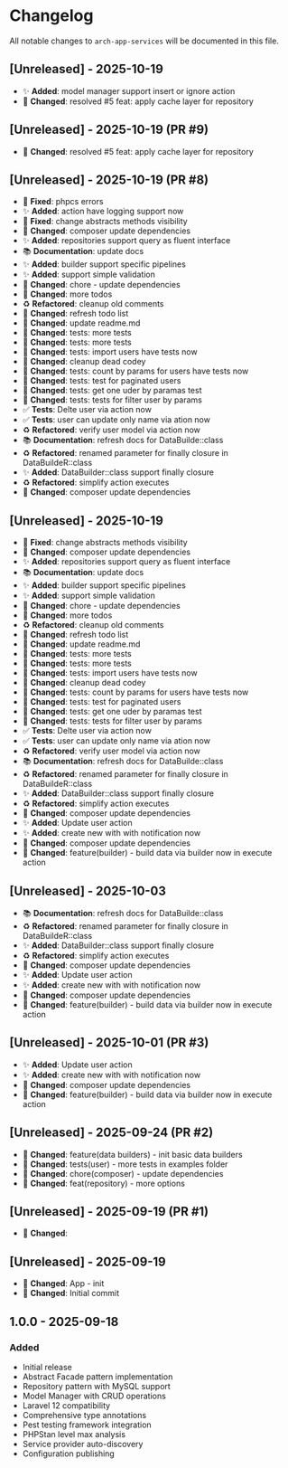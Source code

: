 # Changelog

All notable changes to `arch-app-services` will be documented in this file.

## [Unreleased] - 2025-10-19


- ✨ **Added**: model manager support insert or ignore action
- 📝 **Changed**: resolved #5 feat: apply cache layer for repository

## [Unreleased] - 2025-10-19 (PR #9)


- 📝 **Changed**: resolved #5 feat: apply cache layer for repository

## [Unreleased] - 2025-10-19 (PR #8)


- 🐛 **Fixed**: phpcs errors
- ✨ **Added**: action have logging support now
- 🐛 **Fixed**: change abstracts methods visibility
- 🔧 **Changed**: composer update dependencies
- ✨ **Added**: repositories support query as fluent interface
- 📚 **Documentation**: update docs
- ✨ **Added**: builder support specific pipelines
- ✨ **Added**: support simple validation
- 📝 **Changed**: chore - update dependencies
- 🔧 **Changed**: more todos
- ♻️ **Refactored**: cleanup old comments
- 🔧 **Changed**: refresh todo list
- 🔧 **Changed**: update readme.md
- 📝 **Changed**: tests: more tests
- 📝 **Changed**: tests: more tests
- 📝 **Changed**: tests: import users have tests now
- 🔧 **Changed**: cleanup dead codey
- 📝 **Changed**: tests: count by params for users have tests now
- 📝 **Changed**: tests: test for paginated users
- 📝 **Changed**: tests: get one uder by paramas test
- 📝 **Changed**: tests: tests for filter user by params
- ✅ **Tests**: Delte user via action now
- ✅ **Tests**: user can update only name via ation now
- ♻️ **Refactored**: verify user model via action now
- 📚 **Documentation**: refresh docs for DataBuilde::class
- ♻️ **Refactored**: renamed parameter for finally closure in DataBuildeR::class
- ✨ **Added**: DataBuilder::class support finally closure
- ♻️ **Refactored**: simplify action executes
- 🔧 **Changed**: composer update dependencies

## [Unreleased] - 2025-10-19


- 🐛 **Fixed**: change abstracts methods visibility
- 🔧 **Changed**: composer update dependencies
- ✨ **Added**: repositories support query as fluent interface
- 📚 **Documentation**: update docs
- ✨ **Added**: builder support specific pipelines
- ✨ **Added**: support simple validation
- 📝 **Changed**: chore - update dependencies
- 🔧 **Changed**: more todos
- ♻️ **Refactored**: cleanup old comments
- 🔧 **Changed**: refresh todo list
- 🔧 **Changed**: update readme.md
- 📝 **Changed**: tests: more tests
- 📝 **Changed**: tests: more tests
- 📝 **Changed**: tests: import users have tests now
- 🔧 **Changed**: cleanup dead codey
- 📝 **Changed**: tests: count by params for users have tests now
- 📝 **Changed**: tests: test for paginated users
- 📝 **Changed**: tests: get one uder by paramas test
- 📝 **Changed**: tests: tests for filter user by params
- ✅ **Tests**: Delte user via action now
- ✅ **Tests**: user can update only name via ation now
- ♻️ **Refactored**: verify user model via action now
- 📚 **Documentation**: refresh docs for DataBuilde::class
- ♻️ **Refactored**: renamed parameter for finally closure in DataBuildeR::class
- ✨ **Added**: DataBuilder::class support finally closure
- ♻️ **Refactored**: simplify action executes
- 🔧 **Changed**: composer update dependencies
- ✨ **Added**: Update user action
- ✨ **Added**: create new with with notification now
- 🔧 **Changed**: composer update dependencies
- 📝 **Changed**: feature(builder) - build data via builder now in execute action

## [Unreleased] - 2025-10-03


- 📚 **Documentation**: refresh docs for DataBuilde::class
- ♻️ **Refactored**: renamed parameter for finally closure in DataBuildeR::class
- ✨ **Added**: DataBuilder::class support finally closure
- ♻️ **Refactored**: simplify action executes
- 🔧 **Changed**: composer update dependencies
- ✨ **Added**: Update user action
- ✨ **Added**: create new with with notification now
- 🔧 **Changed**: composer update dependencies
- 📝 **Changed**: feature(builder) - build data via builder now in execute action

## [Unreleased] - 2025-10-01 (PR #3)


- ✨ **Added**: Update user action
- ✨ **Added**: create new with with notification now
- 🔧 **Changed**: composer update dependencies
- 📝 **Changed**: feature(builder) - build data via builder now in execute action

## [Unreleased] - 2025-09-24 (PR #2)


- 📝 **Changed**: feature(data builders) - init basic data builders
- 📝 **Changed**: tests(user) - more tests in examples folder
- 📝 **Changed**: chore(composer) - update dependencies
- 📝 **Changed**: feat(repository) - more options

## [Unreleased] - 2025-09-19 (PR #1)


- 📝 **Changed**: 

## [Unreleased] - 2025-09-19


- 📝 **Changed**: App - init
- 📝 **Changed**: Initial commit

## 1.0.0 - 2025-09-18

### Added
- Initial release
- Abstract Facade pattern implementation
- Repository pattern with MySQL support
- Model Manager with CRUD operations
- Laravel 12 compatibility
- Comprehensive type annotations
- Pest testing framework integration
- PHPStan level max analysis
- Service provider auto-discovery
- Configuration publishing
